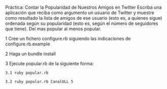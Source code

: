 Práctica: Contar la Popularidad de Nuestros Amigos en Twitter
Escriba una aplicación que reciba como argumento un usuario de Twitter y muestre como resultado la lista de amigos de ese usuario (esto es, a quienes sigue) ordenada según su popularidad (esto es, según el número de seguidores que tiene). Del mas popular al menos popular. 

1 Cree un fichero configure.rb siguiendo las indicaciones de configure.rb.example

2 Haga un bundle install

3 Ejecute popular.rb de la siguiente forma:

	3.1 ruby popular.rb
	
	3.2 ruby popular.rb CanalULL 5
	
